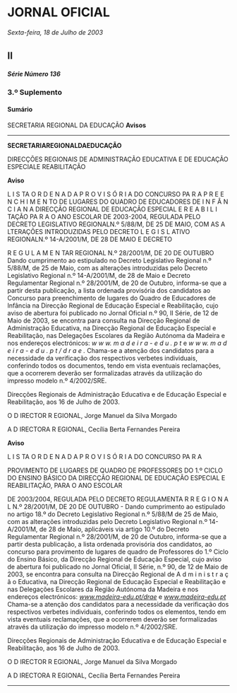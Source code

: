 # JORNAL OFICIAL

###### Sexta-feira, 18 de Julho de 2003

## II

##### Série Número 136

### **3.º Suplemento**

#### **Sumário**

SECRETARIA REGIONAL DA EDUCAÇÃO
**Avisos**




---

**SECRETARIAREGIONALDAEDUCAÇÃO**


DIRECÇÕES REGIONAIS DE ADMINISTRAÇÃO EDUCATIVA E DE
EDUCAÇÃO ESPECIALE REABILITAÇÃO


**Aviso**


L I S TA O R D E N A D A P R O V I S Ó R I A DO CONCURSO PA R A P R E E N 
C H I M E N TO DE LUGARES DO QUADRO DE EDUCADORES DE
I N F Â N C I A N A DIRECÇÃO REGIONAL DE EDUCAÇÃO ESPECIAL E
R E A B I L I TAÇÃO PA R A O ANO ESCOLAR DE 2003-2004, REGULADA
PELO DECRETO LEGISLATIVO REGIONALN.º 5/88/M, DE 25 DE MAIO,
COM AS A LTERAÇÕES INTRODUZIDAS PELO DECRETO
L E G I S L ATIVO REGIONALN.º 14-A/2001/M, DE 28 DE MAIO E DECRETO

R E G U L A M E N TAR REGIONAL N.º 28/2001/M, DE 20 DE OUTUBRO Dando cumprimento ao estipulado no Decreto Legislativo
Regional n.º 5/88/M, de 25 de Maio, com as alterações
introduzidas pelo Decreto Legislativo Regional n.º 14-A/2001/M,
de 28 de Maio e Decreto Regulamentar Regional n.º 28/2001/M,
de 20 de Outubro, informa-se que a partir desta publicação, a lista
ordenada provisória dos candidatos ao Concurso para
preenchimento de lugares do Quadro de Educadores de Infância
na Direcção Regional de Educação Especial e Reabilitação, cujo
aviso de abertura foi publicado no Jornal Oficial n.º 90, II Série,
de 12 de Maio de 2003, se encontra para consulta na Direcção
Regional de Administração Educativa, na Direcção Regional de
Educação Especial e Reabilitação, nas Delegações Escolares da
Região Autónoma da Madeira e nos endereços electrónicos:
_w w w. m a d e i r a - e d u . p t_ e _w w w. m a d e i r a - e d u . p t / d r a e ._
Chama-se a atenção dos candidatos para a necessidade da
verificação dos respectivos verbetes individuais, conferindo
todos os documentos, tendo em vista eventuais reclamações,
que a ocorrerem deverão ser formalizadas através da
utilização do impresso modelo n.º 4/2002/SRE.


Direcções Regionais de Administração Educativa e de
Educação Especial e Reabilitação, aos 16 de Julho de 2003.


O D IRECTOR R EGIONAL, Jorge Manuel da Silva Morgado


A D IRECTORA R EGIONAL, Cecília Berta Fernandes Pereira



**Aviso**


L I S TA O R D E N A D A P R O V I S Ó R I A DO CONCURSO PA R A

PROVIMENTO DE LUGARES DE QUADRO DE PROFESSORES DO
1.º CICLO DO ENSINO BÁSICO DA DIRECÇÃO REGIONAL DE
EDUCAÇÃO ESPECIAL E REABILITAÇÃO, PARA O ANO ESCOLAR

DE 2003/2004, REGULADA PELO DECRETO REGULAMENTA R
R E G I O N A L N.º 28/2001/M, DE 20 DE OUTUBRO - Dando
cumprimento ao estipulado no artigo 18.º do Decreto
Legislativo Regional n.º 5/88/M de 25 de Maio, com as
alterações introduzidas pelo Decreto Legislativo Regional
n.º 14-A/2001/M, de 28 de Maio, aplicáveis via artigo 10.º
do Decreto Regulamentar Regional n.º 28/2001/M, de 20 de
Outubro, informa-se que a partir desta publicação, a lista
ordenada provisória dos candidatos, ao concurso para
provimento de lugares de quadro de Professores do 1.º Ciclo
do Ensino Básico, da Direcção Regional de Educação
Especial, cujo aviso de abertura foi publicado no Jornal
Oficial, II Série, n.º 90, de 12 de Maio de 2003, se encontra
para consulta na Direcção Regional de A d m i n i s t r a ç ã o
Educativa, na Direcção Regional de Educação Especial e
Reabilitação e nas Delegações Escolares da Região
Autónoma da Madeira e nos endereços electrónicos:
_www.madeira-edu.pt/drae_ e _www.madeira-edu.pt_
Chama-se a atenção dos candidatos para a necessidade da
verificação dos respectivos verbetes individuais, conferindo
todos os elementos, tendo em vista eventuais reclamações,
que a ocorrerem deverão ser formalizadas através da
utilização do impresso modelo n.º 4/2002/SRE.


Direcções Regionais de Administração Educativa e de
Educação Especial e Reabilitação, aos 16 de Julho de 2003.


O D IRECTOR R EGIONAL, Jorge Manuel da Silva Morgado


A D IRECTORA R EGIONAL, Cecília Berta Fernandes Pereira




---
